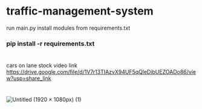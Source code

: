 # traffic-management-system

run main.py
install modules from requirements.txt 

### pip install -r requirements.txt

#
cars on lane stock video link https://drive.google.com/file/d/1V7r13TIAzvX94UF5qQleDibUEZOADo86/view?usp=share_link




#
![Untitled (1920 × 1080px) (1)](https://user-images.githubusercontent.com/68957369/226087884-32d5f249-8904-4776-9087-c5069536c445.gif)
